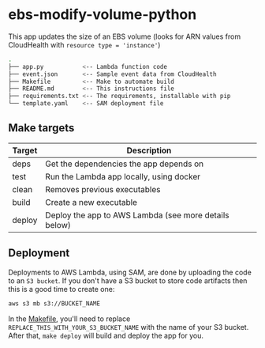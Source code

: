 # ebs-modify-volume-python

This app updates the size of an EBS volume (looks for ARN values from CloudHealth with `resource type = 'instance'`)

```bash
.
├── app.py           <-- Lambda function code
├── event.json       <-- Sample event data from CloudHealth
├── Makefile         <-- Make to automate build
├── README.md        <-- This instructions file
├── requirements.txt <-- The requirements, installable with pip
└── template.yaml    <-- SAM deployment file
```

## Make targets

| Target | Description                                           |
|--------|-------------------------------------------------------|
| deps   | Get the dependencies the app depends on               |
| test   | Run the Lambda app locally, using docker              |
| clean  | Removes previous executables                          |
| build  | Create a new executable                               |
| deploy | Deploy the app to AWS Lambda (see more details below) |

## Deployment

Deployments to AWS Lambda, using SAM, are done by uploading the code to an `S3 bucket`. If you don't have a S3 bucket to store code artifacts then this is a good time to create one:

```bash
aws s3 mb s3://BUCKET_NAME
```

In the [Makefile](./Makefile), you'll need to replace `REPLACE_THIS_WITH_YOUR_S3_BUCKET_NAME` with the name of your S3 bucket. After that, `make deploy` will build and deploy the app for you.
